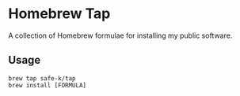 # Homebrew Tap

A collection of Homebrew formulae for installing my public software.

## Usage

```shell script
brew tap safe-k/tap
brew install [FORMULA]
```

